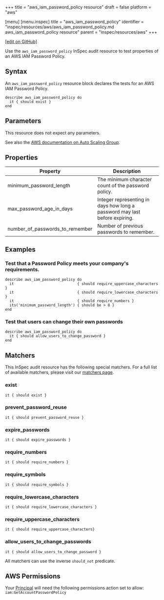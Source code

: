 +++
title = "aws_iam_password_policy resource"
draft = false
platform = "aws"

[menu]
  [menu.inspec]
    title = "aws_iam_password_policy"
    identifier = "inspec/resources/aws/aws_iam_password_policy.md aws_iam_password_policy resource"
    parent = "inspec/resources/aws"
+++

[\[edit on GitHub\]](https://github.com/inspec/inspec/blob/master/www/content/inspec/resources/aws_iam_password_policy.md)

Use the `aws_iam_password_policy` InSpec audit resource to test properties of an AWS IAM Password Policy.

## Syntax

An `aws_iam_password_policy` resource block declares the tests for an AWS IAM Password Policy.

    describe aws_iam_password_policy do
      it { should exist }
    end

## Parameters

This resource does not expect any parameters.

See also the [AWS documentation on Auto Scaling Group](https://docs.aws.amazon.com/autoscaling/ec2/userguide/AutoScalingGroup.html).

## Properties

| Property                        | Description                                                                |
| ------------------------------- | -------------------------------------------------------------------------- |
| minimum_password_length         | The minimum character count of the password policy.                        |
| max_password_age_in_days        | Integer representing in days how long a password may last before expiring. |
| number_of_passwords_to_remember | Number of previous passwords to remember.                                  |

## Examples

### Test that a Password Policy meets your company's requirements.

    describe aws_iam_password_policy do
      it                             { should require_uppercase_characters }
      it                             { should require_lowercase_characters }
      it                             { should require_numbers }
      its('minimum_password_length') { should be > 8 }
    end

### Test that users can change their own passwords

    describe aws_iam_password_policy do
      it { should allow_users_to_change_password }
    end

## Matchers

This InSpec audit resource has the following special matchers. For a full list of available matchers, please visit our [matchers page](/inspec/matchers/).

### exist

    it { should exist }

### prevent_password_reuse

    it { should prevent_password_reuse }

### expire_passwords

    it { should expire_passwords }

### require_numbers

    it { should require_numbers }

### require_symbols

    it { should require_symbols }

### require_lowercase_characters

    it { should require_lowercase_characters }

### require_uppercase_characters

    it { should require_uppercase_characters}

### allow_users_to_change_passwords

    it { should allow_users_to_change_password }

All matchers can use the inverse `should_not` predicate.

## AWS Permissions

Your [Principal](https://docs.aws.amazon.com/IAM/latest/UserGuide/intro-structure.html#intro-structure-principal) will need the following permissions action set to allow: `iam:GetAccountPasswordPolicy`

